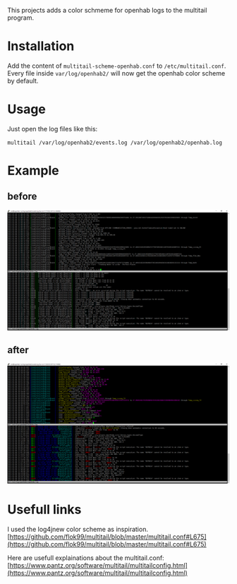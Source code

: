 This projects adds a color schmeme for openhab logs to the multitail program.

# Installation

Add the content of `multitail-scheme-openhab.conf` to `/etc/multitail.conf`.  
Every file inside `var/log/openhab2/` will now get the openhab color scheme by default.

# Usage

Just open the log files like this:

```
multitail /var/log/openhab2/events.log /var/log/openhab2/openhab.log
```

# Example

## before

![screenshot_before]

## after

![screenshot_after]


# Usefull links

I used the log4jnew color scheme as inspiration.  
[https://github.com/flok99/multitail/blob/master/multitail.conf#L675](https://github.com/flok99/multitail/blob/master/multitail.conf#L675)


Here are usefull explainations about the multitail.conf:  
[https://www.pantz.org/software/multitail/multitailconfig.html](https://www.pantz.org/software/multitail/multitailconfig.html)




[screenshot_before]: screenshots/multitail-openhab_before.PNG
[screenshot_after]: screenshots/multitail-openhab_after.PNG
